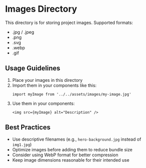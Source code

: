 # Images Directory

This directory is for storing project images. Supported formats:
- .jpg / .jpeg
- .png
- .svg
- .webp
- .gif

## Usage Guidelines

1. Place your images in this directory
2. Import them in your components like this:
   ```tsx
   import myImage from '../../assets/images/my-image.jpg'
   ```
3. Use them in your components:
   ```tsx
   <img src={myImage} alt="Description" />
   ```

## Best Practices

- Use descriptive filenames (e.g., `hero-background.jpg` instead of `img1.jpg`)
- Optimize images before adding them to reduce bundle size
- Consider using WebP format for better compression
- Keep image dimensions reasonable for their intended use